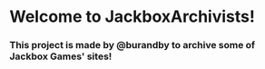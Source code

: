 # Welcome to JackboxArchivists! 

### This project is made by @burandby to archive some of Jackbox Games' sites!
